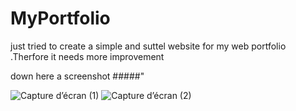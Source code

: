 # MyPortfolio
just tried to create a simple and suttel website for my web portfolio .Therfore it needs more improvement 

down here a screenshot #####"

![Capture d’écran (1)](https://github.com/Alhassan-Doumbia/MyPortfolio/assets/138634319/3aa1069d-5aef-4b12-8f6d-23b7bec6e038)
![Capture d’écran (2)](https://github.com/Alhassan-Doumbia/MyPortfolio/assets/138634319/0dc1d19c-cf3f-4c2e-b856-1f18756d3a22)

